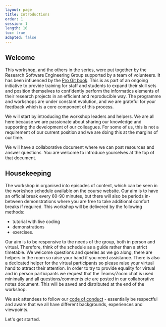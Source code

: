 ```yaml
---
layout: page
title: Introductions
order: 1
session: 1
length: 10
toc: true
adapted: false
---
```


## Welcome

This workshop, and the others in the series, were put together by the Research Software Engineering Group supported by a team of volunteers.
It has been influenced by the [Pro Git book](https://git-scm.com/book/en/v2).
This is as part of an ongoing initiative to provide training for staff and students to expand their skill sets and position themselves to confidently perform the informatics elements of their research projects in an efficient and reproducible way.
The programme and workshops are under constant evolution, and we are grateful for your feedback which is a core component of this process.

We will start by introducing the workshop leaders and helpers. We are all here because we are passionate about sharing our knowledge and supporting the development of our colleagues. For some of us, this is not a requirement of our current position and we are doing this at the margins of our time.

We will have a collaborative document where we can post resources and answer questions.
You are welcome to introduce yourselves at the top of that document.

## Housekeeping

The workshop in organised into episodes of content, which can be seen in the workshop schedule available on the course website.
Our aim is to have an official break every 60-90 minutes, but there will also be periods in-between demonstrations where you are free to take additional comfort breaks if required.
This workshop will be delivered by the following methods:

- tutorial with live coding
- demonstrations
- exercises.

<!--Inclusion of interactive quizzes?-->

Our aim is to be responsive to the needs of the group, both in person and virtual. Therefore, think of the schedule as a guide rather than a strict timetable. We welcome questions and queries as we go along, there are helpers in the room so raise your hand if you need assistance. There is also a dedicated helper for the virtual participants so please raise your virtual hand to attract their attention. In order to try to provide equality for virtual and in person participants we request that the Teams/Zoom chat is used minimally and all questions/comments etc are posted in our collaborative notes document. This will be saved and distributed at the end of the workshop.  

We ask attendees to follow our [code of conduct](code.html) - essentially be respectful and aware that we all have different backgrounds, experiences and viewpoints.

Let's get started.
